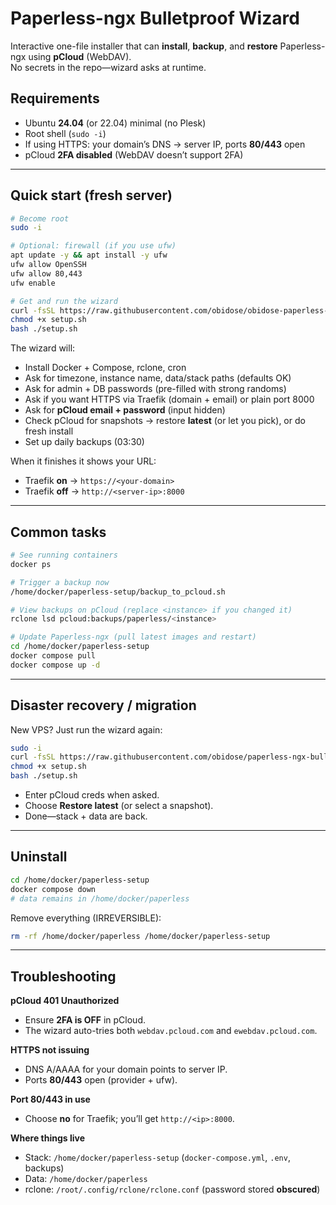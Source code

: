 # Paperless-ngx Bulletproof Wizard

Interactive one-file installer that can **install**, **backup**, and **restore** Paperless-ngx using **pCloud** (WebDAV).  
No secrets in the repo—wizard asks at runtime.

## Requirements
- Ubuntu **24.04** (or 22.04) minimal (no Plesk)
- Root shell (`sudo -i`)
- If using HTTPS: your domain’s DNS → server IP, ports **80/443** open
- pCloud **2FA disabled** (WebDAV doesn’t support 2FA)

---

## Quick start (fresh server)

```bash
# Become root
sudo -i

# Optional: firewall (if you use ufw)
apt update -y && apt install -y ufw
ufw allow OpenSSH
ufw allow 80,443
ufw enable

# Get and run the wizard
curl -fsSL https://raw.githubusercontent.com/obidose/obidose-paperless-ngx-bulletproof/main/paperless-ngx-wizard.sh -o setup.sh
chmod +x setup.sh
bash ./setup.sh
```

The wizard will:
- Install Docker + Compose, rclone, cron
- Ask for timezone, instance name, data/stack paths (defaults OK)
- Ask for admin + DB passwords (pre-filled with strong randoms)
- Ask if you want HTTPS via Traefik (domain + email) or plain port 8000
- Ask for **pCloud email + password** (input hidden)
- Check pCloud for snapshots → restore **latest** (or let you pick), or do fresh install
- Set up daily backups (03:30)

When it finishes it shows your URL:
- Traefik **on** → `https://<your-domain>`
- Traefik **off** → `http://<server-ip>:8000`

---

## Common tasks

```bash
# See running containers
docker ps

# Trigger a backup now
/home/docker/paperless-setup/backup_to_pcloud.sh

# View backups on pCloud (replace <instance> if you changed it)
rclone lsd pcloud:backups/paperless/<instance>

# Update Paperless-ngx (pull latest images and restart)
cd /home/docker/paperless-setup
docker compose pull
docker compose up -d
```

---

## Disaster recovery / migration

New VPS? Just run the wizard again:

```bash
sudo -i
curl -fsSL https://raw.githubusercontent.com/obidose/paperless-ngx-bulletproof/main/paperless-ngx-wizard.sh -o setup.sh
chmod +x setup.sh
bash ./setup.sh
```

- Enter pCloud creds when asked.
- Choose **Restore latest** (or select a snapshot).
- Done—stack + data are back.

---

## Uninstall

```bash
cd /home/docker/paperless-setup
docker compose down
# data remains in /home/docker/paperless
```

Remove everything (IRREVERSIBLE):
```bash
rm -rf /home/docker/paperless /home/docker/paperless-setup
```

---

## Troubleshooting

**pCloud 401 Unauthorized**
- Ensure **2FA is OFF** in pCloud.
- The wizard auto-tries both `webdav.pcloud.com` and `ewebdav.pcloud.com`.

**HTTPS not issuing**
- DNS A/AAAA for your domain points to server IP.
- Ports **80/443** open (provider + ufw).

**Port 80/443 in use**
- Choose **no** for Traefik; you’ll get `http://<ip>:8000`.

**Where things live**
- Stack: `/home/docker/paperless-setup` (`docker-compose.yml`, `.env`, backups)
- Data:  `/home/docker/paperless`
- rclone: `/root/.config/rclone/rclone.conf` (password stored **obscured**)
